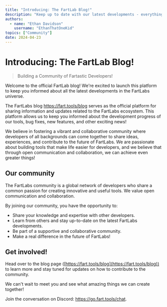 ```yaml
---
title: "Introducing: The FartLab Blog!"
description: "Keep up to date with our latest developments - everything will be covered on our blog!"
authors:
  - name: "Ethan Davidson"
    username: "EthanThatOneKid"
topics: ["Community"]
date: 2024-04-23
---
```


# Introducing: The FartLab Blog!

> Building a Community of Fartastic Developers!

Welcome to the official FartLab blog! We're excited to launch this platform to
keep you informed about all the latest developments in the FartLabs universe.

The FartLabs blog <https://fart.tools/blog> serves as the official platform for
sharing information and updates related to the FartLabs ecosystem. This platform
allows us to keep you informed about the development progress of our tools, bug
fixes, new features, and other exciting news!

We believe in fostering a vibrant and collaborative community where developers
of all backgrounds can come together to share ideas, experiences, and contribute
to the future of FartLabs. We are passionate about building tools that make life
easier for developers, and we believe that through open communication and
collaboration, we can achieve even greater things!

## Our community

The FartLabs community is a global network of developers who share a common
passion for creating innovative and useful tools. We value open communication
and collaboration.

By joining our community, you have the opportunity to:

- Share your knowledge and expertise with other developers.
- Learn from others and stay up-to-date on the latest FartLabs developments.
- Be part of a supportive and collaborative community.
- Make a real difference in the future of FartLabs!

## Get involved!

Head over to the blog page ([https://fart.tools/blog](https://fart.tools/blog))
to learn more and stay tuned for updates on how to contribute to the community.

We can't wait to meet you and see what amazing things we can create together!

Join the conversation on Discord: <https://go.fart.tools/chat>.
